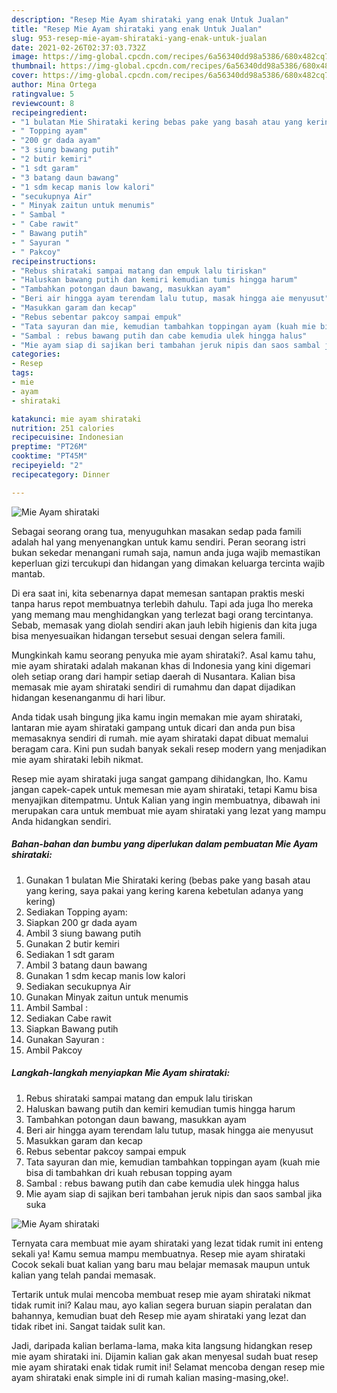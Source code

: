 ```yaml
---
description: "Resep Mie Ayam shirataki yang enak Untuk Jualan"
title: "Resep Mie Ayam shirataki yang enak Untuk Jualan"
slug: 953-resep-mie-ayam-shirataki-yang-enak-untuk-jualan
date: 2021-02-26T02:37:03.732Z
image: https://img-global.cpcdn.com/recipes/6a56340dd98a5386/680x482cq70/mie-ayam-shirataki-foto-resep-utama.jpg
thumbnail: https://img-global.cpcdn.com/recipes/6a56340dd98a5386/680x482cq70/mie-ayam-shirataki-foto-resep-utama.jpg
cover: https://img-global.cpcdn.com/recipes/6a56340dd98a5386/680x482cq70/mie-ayam-shirataki-foto-resep-utama.jpg
author: Mina Ortega
ratingvalue: 5
reviewcount: 8
recipeingredient:
- "1 bulatan Mie Shirataki kering bebas pake yang basah atau yang kering saya pakai yang kering karena kebetulan adanya yang kering"
- " Topping ayam"
- "200 gr dada ayam"
- "3 siung bawang putih"
- "2 butir kemiri"
- "1 sdt garam"
- "3 batang daun bawang"
- "1 sdm kecap manis low kalori"
- "secukupnya Air"
- " Minyak zaitun untuk menumis"
- " Sambal "
- " Cabe rawit"
- " Bawang putih"
- " Sayuran "
- " Pakcoy"
recipeinstructions:
- "Rebus shirataki sampai matang dan empuk lalu tiriskan"
- "Haluskan bawang putih dan kemiri kemudian tumis hingga harum"
- "Tambahkan potongan daun bawang, masukkan ayam"
- "Beri air hingga ayam terendam lalu tutup, masak hingga aie menyusut"
- "Masukkan garam dan kecap"
- "Rebus sebentar pakcoy sampai empuk"
- "Tata sayuran dan mie, kemudian tambahkan toppingan ayam (kuah mie bisa di tambahkan dri kuah rebusan topping ayam"
- "Sambal : rebus bawang putih dan cabe kemudia ulek hingga halus"
- "Mie ayam siap di sajikan beri tambahan jeruk nipis dan saos sambal jika suka"
categories:
- Resep
tags:
- mie
- ayam
- shirataki

katakunci: mie ayam shirataki 
nutrition: 251 calories
recipecuisine: Indonesian
preptime: "PT26M"
cooktime: "PT45M"
recipeyield: "2"
recipecategory: Dinner

---
```



![Mie Ayam shirataki](https://img-global.cpcdn.com/recipes/6a56340dd98a5386/680x482cq70/mie-ayam-shirataki-foto-resep-utama.jpg)

Sebagai seorang orang tua, menyuguhkan masakan sedap pada famili adalah hal yang menyenangkan untuk kamu sendiri. Peran seorang istri bukan sekedar menangani rumah saja, namun anda juga wajib memastikan keperluan gizi tercukupi dan hidangan yang dimakan keluarga tercinta wajib mantab.

Di era  saat ini, kita sebenarnya dapat memesan santapan praktis meski tanpa harus repot membuatnya terlebih dahulu. Tapi ada juga lho mereka yang memang mau menghidangkan yang terlezat bagi orang tercintanya. Sebab, memasak yang diolah sendiri akan jauh lebih higienis dan kita juga bisa menyesuaikan hidangan tersebut sesuai dengan selera famili. 



Mungkinkah kamu seorang penyuka mie ayam shirataki?. Asal kamu tahu, mie ayam shirataki adalah makanan khas di Indonesia yang kini digemari oleh setiap orang dari hampir setiap daerah di Nusantara. Kalian bisa memasak mie ayam shirataki sendiri di rumahmu dan dapat dijadikan hidangan kesenanganmu di hari libur.

Anda tidak usah bingung jika kamu ingin memakan mie ayam shirataki, lantaran mie ayam shirataki gampang untuk dicari dan anda pun bisa memasaknya sendiri di rumah. mie ayam shirataki dapat dibuat memalui beragam cara. Kini pun sudah banyak sekali resep modern yang menjadikan mie ayam shirataki lebih nikmat.

Resep mie ayam shirataki juga sangat gampang dihidangkan, lho. Kamu jangan capek-capek untuk memesan mie ayam shirataki, tetapi Kamu bisa menyajikan ditempatmu. Untuk Kalian yang ingin membuatnya, dibawah ini merupakan cara untuk membuat mie ayam shirataki yang lezat yang mampu Anda hidangkan sendiri.

<!--inarticleads1-->

##### Bahan-bahan dan bumbu yang diperlukan dalam pembuatan Mie Ayam shirataki:

1. Gunakan 1 bulatan Mie Shirataki kering (bebas pake yang basah atau yang kering, saya pakai yang kering karena kebetulan adanya yang kering)
1. Sediakan  Topping ayam:
1. Siapkan 200 gr dada ayam
1. Ambil 3 siung bawang putih
1. Gunakan 2 butir kemiri
1. Sediakan 1 sdt garam
1. Ambil 3 batang daun bawang
1. Gunakan 1 sdm kecap manis low kalori
1. Sediakan secukupnya Air
1. Gunakan  Minyak zaitun untuk menumis
1. Ambil  Sambal :
1. Sediakan  Cabe rawit
1. Siapkan  Bawang putih
1. Gunakan  Sayuran :
1. Ambil  Pakcoy




<!--inarticleads2-->

##### Langkah-langkah menyiapkan Mie Ayam shirataki:

1. Rebus shirataki sampai matang dan empuk lalu tiriskan
1. Haluskan bawang putih dan kemiri kemudian tumis hingga harum
1. Tambahkan potongan daun bawang, masukkan ayam
1. Beri air hingga ayam terendam lalu tutup, masak hingga aie menyusut
1. Masukkan garam dan kecap
1. Rebus sebentar pakcoy sampai empuk
1. Tata sayuran dan mie, kemudian tambahkan toppingan ayam (kuah mie bisa di tambahkan dri kuah rebusan topping ayam
1. Sambal : rebus bawang putih dan cabe kemudia ulek hingga halus
1. Mie ayam siap di sajikan beri tambahan jeruk nipis dan saos sambal jika suka
<img src="//assets-global.cpcdn.com/assets/icons/button_play-2c75c40dde080a61004c1f40b05d8f140eaff45d7e9e6481dc71c63d2e7c4909.png" alt="Mie Ayam shirataki">



Ternyata cara membuat mie ayam shirataki yang lezat tidak rumit ini enteng sekali ya! Kamu semua mampu membuatnya. Resep mie ayam shirataki Cocok sekali buat kalian yang baru mau belajar memasak maupun untuk kalian yang telah pandai memasak.

Tertarik untuk mulai mencoba membuat resep mie ayam shirataki nikmat tidak rumit ini? Kalau mau, ayo kalian segera buruan siapin peralatan dan bahannya, kemudian buat deh Resep mie ayam shirataki yang lezat dan tidak ribet ini. Sangat taidak sulit kan. 

Jadi, daripada kalian berlama-lama, maka kita langsung hidangkan resep mie ayam shirataki ini. Dijamin kalian gak akan menyesal sudah buat resep mie ayam shirataki enak tidak rumit ini! Selamat mencoba dengan resep mie ayam shirataki enak simple ini di rumah kalian masing-masing,oke!.

